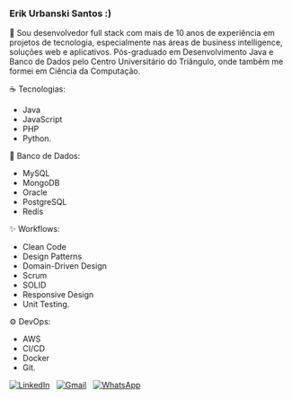 ### Erik Urbanski Santos :)

🚀 Sou desenvolvedor full stack com mais de 10 anos de experiência em projetos de tecnologia, especialmente nas áreas de business intelligence, soluções web e aplicativos. Pós-graduado em Desenvolvimento Java e Banco de Dados pelo Centro Universitário do Triângulo, onde também me formei em Ciência da Computação.

☕  Tecnologias:
- Java
- JavaScript
- PHP
- Python.

:open_file_folder: Banco de Dados:
- MySQL
- MongoDB
- Oracle
- PostgreSQL
- Redis

✨ Workflows:
- Clean Code
- Design Patterns
- Domain-Driven Design
- Scrum
- SOLID
- Responsive Design
- Unit Testing.

:gear: DevOps:
- AWS
- CI/CD
- Docker
- Git.

<a href="https://www.linkedin.com/in/erikurbanski" title="LinkedIn"><img alt="LinkedIn" src="https://img.shields.io/badge/linkedin-%230077B5.svg?style=for-the-badge&logo=linkedin&logoColor=white" /></a>
&nbsp;
<a href="mailto:erikurbanski@gmail.com" title="Gmail"><img alt="Gmail" src="https://img.shields.io/badge/Gmail-D14836?style=for-the-badge&logo=gmail&logoColor=white" /></a>
&nbsp;
<a href="https://api.whatsapp.com/send?phone=5534988114104" title="WhatsApp"><img alt="WhatsApp" src="https://img.shields.io/badge/WhatsApp-25D366?style=for-the-badge&logo=whatsapp&logoColor=white" /></a>
